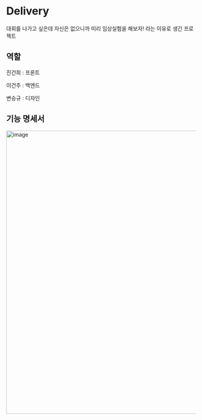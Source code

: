 # Delivery
대회를 나가고 싶은데 자신은 없으니까 미리 임상실험을 해보자! 라는 이유로 생긴 프로젝트

## 역할

진건희 : 프론트

이건주 : 백엔드

변승규 : 디자인

## 기능 명세서
<img width="753" alt="image" src="https://github.com/GSMIOTjgh/Delivery/assets/132252115/f3d4848f-f087-4cf3-bf28-2114ab8098bf">
